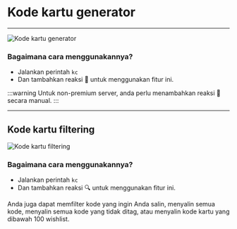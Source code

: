 # Kode kartu generator
---

![Kode kartu generator](/img/features/codes.png)

### Bagaimana cara menggunakannya?
- Jalankan perintah `kc`
- Dan tambahkan reaksi 📝 untuk menggunakan fitur ini.​​

:::warning
Untuk non-premium server, anda perlu menambahkan reaksi 📝 secara manual.
:::

---
## Kode kartu filtering

![Kode kartu filtering](/img/features/filter.png)

### Bagaimana cara menggunakannya?
- Jalankan perintah `kc`
- Dan tambahkan reaksi 🔍 untuk menggunakan fitur ini.​​

Anda juga dapat memfilter kode yang ingin Anda salin, menyalin semua kode, menyalin semua kode yang tidak ditag, atau menyalin kode kartu yang dibawah 100 wishlist.
